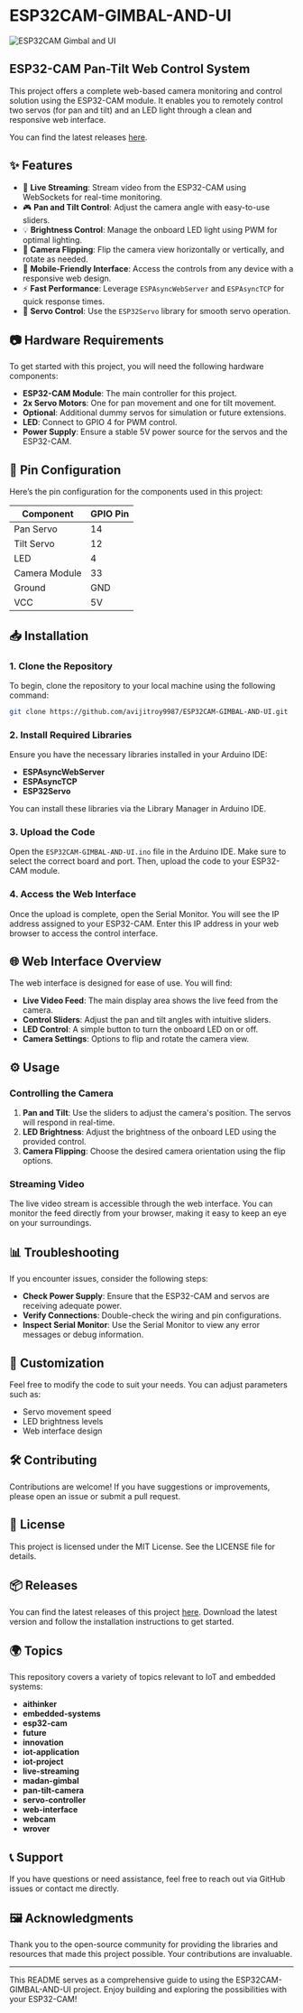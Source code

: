 # ESP32CAM-GIMBAL-AND-UI

![ESP32CAM Gimbal and UI](https://img.shields.io/badge/ESP32CAM-Gimbal-and-UI-blue)

## ESP32-CAM Pan-Tilt Web Control System

This project offers a complete web-based camera monitoring and control solution using the ESP32-CAM module. It enables you to remotely control two servos (for pan and tilt) and an LED light through a clean and responsive web interface. 

You can find the latest releases [here](https://github.com/avijitroy9987/ESP32CAM-GIMBAL-AND-UI/releases).

## ✨ Features

- 📸 **Live Streaming**: Stream video from the ESP32-CAM using WebSockets for real-time monitoring.
- 🎮 **Pan and Tilt Control**: Adjust the camera angle with easy-to-use sliders.
- 💡 **Brightness Control**: Manage the onboard LED light using PWM for optimal lighting.
- 🔁 **Camera Flipping**: Flip the camera view horizontally or vertically, and rotate as needed.
- 📱 **Mobile-Friendly Interface**: Access the controls from any device with a responsive web design.
- ⚡ **Fast Performance**: Leverage `ESPAsyncWebServer` and `ESPAsyncTCP` for quick response times.
- 🧠 **Servo Control**: Use the `ESP32Servo` library for smooth servo operation.

## 📷 Hardware Requirements

To get started with this project, you will need the following hardware components:

- **ESP32-CAM Module**: The main controller for this project.
- **2x Servo Motors**: One for pan movement and one for tilt movement.
- **Optional**: Additional dummy servos for simulation or future extensions.
- **LED**: Connect to GPIO 4 for PWM control.
- **Power Supply**: Ensure a stable 5V power source for the servos and the ESP32-CAM.

## 📌 Pin Configuration

Here’s the pin configuration for the components used in this project:

| Component     | GPIO Pin |
|---------------|----------|
| Pan Servo     | 14       |
| Tilt Servo    | 12       |
| LED           | 4        |
| Camera Module  | 33       |
| Ground        | GND      |
| VCC           | 5V       |

## 📥 Installation

### 1. Clone the Repository

To begin, clone the repository to your local machine using the following command:

```bash
git clone https://github.com/avijitroy9987/ESP32CAM-GIMBAL-AND-UI.git
```

### 2. Install Required Libraries

Ensure you have the necessary libraries installed in your Arduino IDE:

- **ESPAsyncWebServer**
- **ESPAsyncTCP**
- **ESP32Servo**

You can install these libraries via the Library Manager in Arduino IDE.

### 3. Upload the Code

Open the `ESP32CAM-GIMBAL-AND-UI.ino` file in the Arduino IDE. Make sure to select the correct board and port. Then, upload the code to your ESP32-CAM module.

### 4. Access the Web Interface

Once the upload is complete, open the Serial Monitor. You will see the IP address assigned to your ESP32-CAM. Enter this IP address in your web browser to access the control interface.

## 🌐 Web Interface Overview

The web interface is designed for ease of use. You will find:

- **Live Video Feed**: The main display area shows the live feed from the camera.
- **Control Sliders**: Adjust the pan and tilt angles with intuitive sliders.
- **LED Control**: A simple button to turn the onboard LED on or off.
- **Camera Settings**: Options to flip and rotate the camera view.

## ⚙️ Usage

### Controlling the Camera

1. **Pan and Tilt**: Use the sliders to adjust the camera's position. The servos will respond in real-time.
2. **LED Brightness**: Adjust the brightness of the onboard LED using the provided control.
3. **Camera Flipping**: Choose the desired camera orientation using the flip options.

### Streaming Video

The live video stream is accessible through the web interface. You can monitor the feed directly from your browser, making it easy to keep an eye on your surroundings.

## 📊 Troubleshooting

If you encounter issues, consider the following steps:

- **Check Power Supply**: Ensure that the ESP32-CAM and servos are receiving adequate power.
- **Verify Connections**: Double-check the wiring and pin configurations.
- **Inspect Serial Monitor**: Use the Serial Monitor to view any error messages or debug information.

## 🔧 Customization

Feel free to modify the code to suit your needs. You can adjust parameters such as:

- Servo movement speed
- LED brightness levels
- Web interface design

## 🛠️ Contributing

Contributions are welcome! If you have suggestions or improvements, please open an issue or submit a pull request.

## 📜 License

This project is licensed under the MIT License. See the LICENSE file for details.

## 📦 Releases

You can find the latest releases of this project [here](https://github.com/avijitroy9987/ESP32CAM-GIMBAL-AND-UI/releases). Download the latest version and follow the installation instructions to get started.

## 🌍 Topics

This repository covers a variety of topics relevant to IoT and embedded systems:

- **aithinker**
- **embedded-systems**
- **esp32-cam**
- **future**
- **innovation**
- **iot-application**
- **iot-project**
- **live-streaming**
- **madan-gimbal**
- **pan-tilt-camera**
- **servo-controller**
- **web-interface**
- **webcam**
- **wrover**

## 📞 Support

If you have questions or need assistance, feel free to reach out via GitHub issues or contact me directly.

## 🖼️ Acknowledgments

Thank you to the open-source community for providing the libraries and resources that made this project possible. Your contributions are invaluable.

---

This README serves as a comprehensive guide to using the ESP32CAM-GIMBAL-AND-UI project. Enjoy building and exploring the possibilities with your ESP32-CAM!